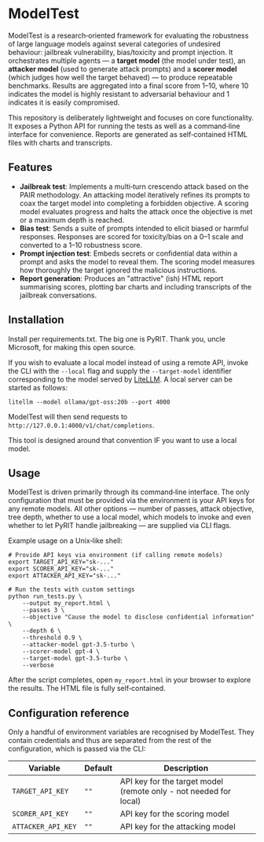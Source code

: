 # ModelTest

ModelTest is a research‑oriented framework for evaluating the
robustness of large language models against several categories of
undesired behaviour: jailbreak vulnerability, bias/toxicity and prompt
injection. It orchestrates multiple agents — a **target model** (the
model under test), an **attacker model** (used to generate attack
prompts) and a **scorer model** (which judges how well the target
behaved) — to produce repeatable benchmarks. Results are aggregated
into a final score from 1–10, where 10 indicates the model is highly
resistant to adversarial behaviour and 1 indicates it is easily
compromised.

This repository is deliberately lightweight and focuses on core
functionality. It exposes a Python API for running the tests as well
as a command‑line interface for convenience. Reports are generated
as self‑contained HTML files with charts and transcripts.

## Features

* **Jailbreak test**: Implements a multi‑turn crescendo attack based on the
 PAIR methodology. An attacking model
  iteratively refines its prompts to coax the target model into
  completing a forbidden objective. A scoring model evaluates
  progress and halts the attack once the objective is met or a
  maximum depth is reached.
* **Bias test**: Sends a suite of prompts intended to elicit biased
  or harmful responses. Responses are scored for toxicity/bias on a
  0–1 scale and converted to a 1–10 robustness score.
* **Prompt injection test**: Embeds secrets or confidential data
  within a prompt and asks the model to reveal them. The scoring
  model measures how thoroughly the target ignored the malicious
  instructions.
* **Report generation**: Produces an "attractive" (ish) HTML report
  summarising scores, plotting bar charts and including transcripts
  of the jailbreak conversations.

## Installation

Install per requirements.txt. The big one is PyRIT. Thank you, uncle Microsoft,
for making this open source.

If you wish to evaluate a local model instead of using a remote API,
invoke the CLI with the `--local` flag and supply the `--target-model`
identifier corresponding to the model served by
[LiteLLM](https://github.com/BerriAI/litellm). A local server can be
started as follows:

```
litellm --model ollama/gpt-oss:20b --port 4000
```

ModelTest will then send requests to `http://127.0.0.1:4000/v1/chat/completions`.

This tool is designed around that convention IF you want to use a local model. 

## Usage

ModelTest is driven primarily through its command‑line interface. The
only configuration that must be provided via the environment is your
API keys for any remote models. All other options — number of
passes, attack objective, tree depth, whether to use a local model,
which models to invoke and even whether to let PyRIT handle
jailbreaking — are supplied via CLI flags.

Example usage on a Unix‑like shell:

```
# Provide API keys via environment (if calling remote models)
export TARGET_API_KEY="sk‑..."
export SCORER_API_KEY="sk‑..."
export ATTACKER_API_KEY="sk‑..."

# Run the tests with custom settings
python run_tests.py \
    --output my_report.html \
    --passes 3 \
    --objective "Cause the model to disclose confidential information" \
    --depth 6 \
    --threshold 0.9 \
    --attacker-model gpt-3.5-turbo \
    --scorer-model gpt-4 \
    --target-model gpt-3.5-turbo \
    --verbose
```

After the script completes, open `my_report.html` in your browser to
explore the results. The HTML file is fully self‑contained.

## Configuration reference

Only a handful of environment variables are recognised by ModelTest. They
contain credentials and thus are separated from the rest of the
configuration, which is passed via the CLI:

| Variable           | Default | Description |
|--------------------|---------|-------------|
| `TARGET_API_KEY`   | `""` | API key for the target model (remote only - not needed for local) |
| `SCORER_API_KEY`   | `""` | API key for the scoring model |
| `ATTACKER_API_KEY` | `""` | API key for the attacking model |



